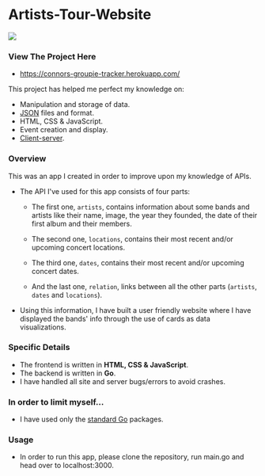 # Artists-Tour-Website

![](https://cdn.discordapp.com/attachments/935168718001012746/946406392699420732/chrome_quTqMNAID1.gif)

### View The Project Here

- https://connors-groupie-tracker.herokuapp.com/

This project has helped me perfect my knowledge on:

- Manipulation and storage of data.
- [JSON](https://www.json.org/json-en.html) files and format.
- HTML, CSS & JavaScript.
- Event creation and display.
- [Client-server](https://developer.mozilla.org/en-US/docs/Learn/Server-side/First_steps/Client-Server_overview).

### Overview

This was an app I created in order to improve upon my knowledge of APIs.

- The API I've used for this app consists of four parts:

  - The first one, `artists`, contains information about some bands and artists like their name, image, the year they founded, the date of their first album and their members.

  - The second one, `locations`, contains their most recent and/or upcoming concert locations.

  - The third one, `dates`, contains their most recent and/or upcoming concert dates.

  - And the last one, `relation`, links between all the other parts (`artists`, `dates` and `locations`).

- Using this information, I have built a user friendly website where I have displayed the bands' info through the use of cards as data visualizations.

### Specific Details

- The frontend is written in **HTML, CSS & JavaScript**.
- The backend is written in **Go**.
- I have handled all site and server bugs/errors to avoid crashes.

### In order to limit myself...

- I have used only the [standard Go](https://golang.org/pkg/) packages.

### Usage

- In order to run this app, please clone the repository, run main.go and head over to localhost:3000.
